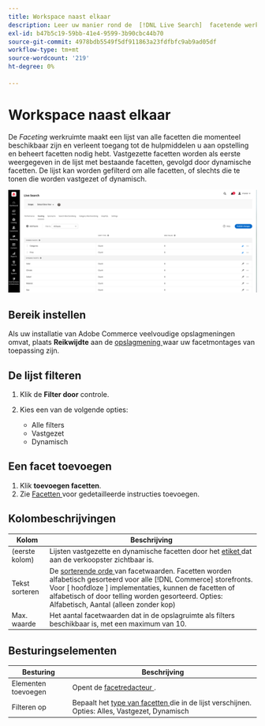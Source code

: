 ```yaml
---
title: Workspace naast elkaar
description: Leer uw manier rond de  [!DNL Live Search]  facetende werkruimte.
exl-id: b47b5c19-59bb-41e4-9599-3b90cbc44b70
source-git-commit: 4978bdb5549f5df911863a23fdfbfc9ab9ad05df
workflow-type: tm+mt
source-wordcount: '219'
ht-degree: 0%

---
```


# Workspace naast elkaar

De *Faceting* werkruimte maakt een lijst van alle facetten die momenteel beschikbaar zijn en verleent toegang tot de hulpmiddelen u aan opstelling en beheert facetten nodig hebt. Vastgezette facetten worden als eerste weergegeven in de lijst met bestaande facetten, gevolgd door dynamische facetten. De lijst kan worden gefilterd om alle facetten, of slechts die te tonen die worden vastgezet of dynamisch.

![ Facetend werkruimte ](assets/faceting-workspace.png)

## Bereik instellen

Als uw installatie van Adobe Commerce veelvoudige opslagmeningen omvat, plaats **Reikwijdte** aan de [ opslagmening ](https://experienceleague.adobe.com/docs/commerce-admin/start/setup/websites-stores-views.html#scope-settings) waar uw facetmontages van toepassing zijn.

## De lijst filteren

1. Klik de **Filter door** controle.
1. Kies een van de volgende opties:

   * Alle filters
   * Vastgezet
   * Dynamisch

## Een facet toevoegen

1. Klik **toevoegen facetten**.
1. Zie [ Facetten ](facets-add.md) voor gedetailleerde instructies toevoegen.

## Kolombeschrijvingen

| Kolom | Beschrijving |
|--- |--- |
| (eerste kolom) | Lijsten vastgezette en dynamische facetten door het [ etiket ](facets-type.md) dat aan de verkoopster zichtbaar is. |
| Tekst sorteren | De [ sorterende orde ](facets-type.md) van facetwaarden. Facetten worden alfabetisch gesorteerd voor alle [!DNL Commerce] storefronts. Voor [ hoofdloze ] implementaties, kunnen de facetten of alfabetisch of door telling worden gesorteerd. Opties: Alfabetisch, Aantal (alleen zonder kop) |
| Max. waarde | Het aantal facetwaarden dat in de opslagruimte als filters beschikbaar is, met een maximum van 10. |

## Besturingselementen

| Besturing | Beschrijving |
|--- |--- |
| Elementen toevoegen | Opent de [ facetredacteur ](facets-add.md). |
| Filteren op | Bepaalt het [ type van facetten ](facets-type.md) die in de lijst verschijnen. Opties: Alles, Vastgezet, Dynamisch |
